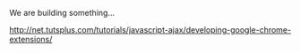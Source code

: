 
We are building something...


http://net.tutsplus.com/tutorials/javascript-ajax/developing-google-chrome-extensions/
